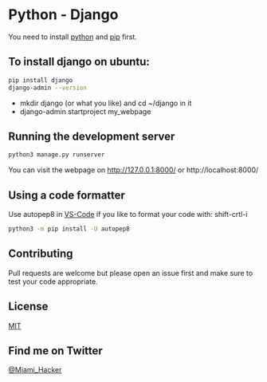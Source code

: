 # Python - Django

You need to install [python](https://www.python.org/) and [pip](https://pip.pypa.io/en/stable/) first.

## To install django on ubuntu:

```bash
pip install django
django-admin --version
```

- mkdir django (or what you like) and cd ~/django in it
- django-admin startproject my_webpage

## Running the development server

```bash
python3 manage.py runserver
```

You can visit the webpage on http://127.0.0.1:8000/ or http://localhost:8000/

## Using a code formatter

Use autopep8 in [VS-Code](https://code.visualstudio.com/) if you like to format your code with: shift-crtl-i

```bash
python3 -m pip install -U autopep8
```

## Contributing

Pull requests are welcome but please open an issue first and make sure to test your code appropriate.

## License

[MIT](https://choosealicense.com/licenses/mit/)

## Find me on Twitter

[@Miami_Hacker](https://twitter.com/miami_hacker)
 